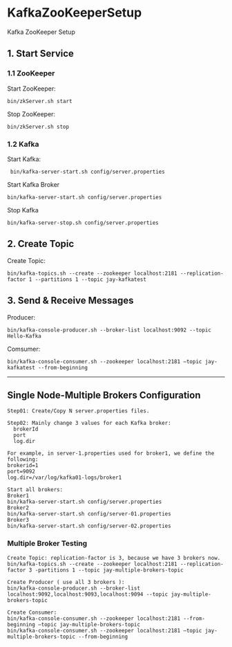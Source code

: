 # KafkaZooKeeperSetup
Kafka ZooKeeper Setup

## 1. Start Service

### 1.1 ZooKeeper
Start ZooKeeper:

```
bin/zkServer.sh start
```

Stop ZooKeeper:
```
bin/zkServer.sh stop
```

### 1.2 Kafka
Start Kafka:
```
 bin/kafka-server-start.sh config/server.properties
```
Start Kafka Broker
```
bin/kafka-server-start.sh config/server.properties
```
Stop Kafka
```
bin/kafka-server-stop.sh config/server.properties
```


## 2. Create Topic

Create Topic:
```
bin/kafka-topics.sh --create --zookeeper localhost:2181 --replication-factor 1 --partitions 1 --topic jay-kafkatest
```

## 3. Send & Receive Messages

Producer:
```
bin/kafka-console-producer.sh --broker-list localhost:9092 --topic Hello-Kafka
```
Comsumer:
```
bin/kafka-console-consumer.sh --zookeeper localhost:2181 —topic jay-kafkatest --from-beginning
```
---------------------- 

## Single Node-Multiple Brokers Configuration

```
Step01: Create/Copy N server.properties files.

Step02: Mainly change 3 values for each Kafka broker:
  brokerId
  port
  log.dir

For example, in server-1.properties used for broker1, we define the following:
brokerid=1
port=9092
log.dir=/var/log/kafka01-logs/broker1

Start all brokers:
Broker1
bin/kafka-server-start.sh config/server.properties
Broker2
bin/kafka-server-start.sh config/server-01.properties
Broker3
bin/kafka-server-start.sh config/server-02.properties

```

### Multiple Broker Testing

```
Create Topic: replication-factor is 3, because we have 3 brokers now.
bin/kafka-topics.sh --create --zookeeper localhost:2181 --replication-factor 3 -partitions 1 --topic jay-multiple-brokers-topic

Create Producer ( use all 3 brokers ):
bin/kafka-console-producer.sh --broker-list localhost:9092,localhost:9093,localhost:9094 --topic jay-multiple-brokers-topic

Create Consumer:
bin/kafka-console-consumer.sh --zookeeper localhost:2181 --from-beginning —topic jay-multiple-brokers-topic
bin/kafka-console-consumer.sh --zookeeper localhost:2181 —topic jay-multiple-brokers-topic --from-beginning
```





